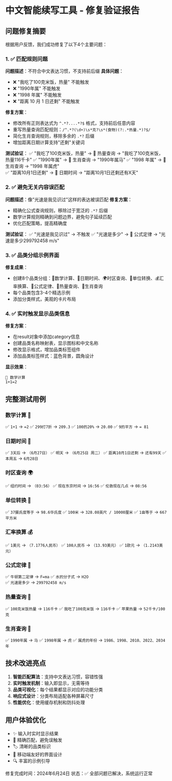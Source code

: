 # 中文智能续写工具 - 修复验证报告

## 问题修复摘要

根据用户反馈，我们成功修复了以下4个主要问题：

### 1. ✅ 匹配规则问题
**问题描述**：不符合中文表达习惯，不支持前后缀
**具体问题**：
- ❌ "我吃了100克米饭，热量" 不能触发
- ❌ "1990年属" 不能触发  
- ❌ "1998 年属" 不能触发
- ❌ "距离 10 月 1 日还剩" 不能触发

**修复方案**：
- 修改所有正则表达式为 `^.*?....*?$` 格式，支持前后任意内容
- 重写热量查询匹配规则：`/^.*?(\d+)\s*克?\s*(食物)(?:.*热量.*)?$/`
- 简化生肖查询规则，移除多余的 `.*?` 后缀
- 增加距离日期计算支持"还剩"关键词

**测试验证**：
✅ "我吃了100克米饭，热量" → 🍎 热量查询 → "我吃了100克米饭，热量116千卡"
✅ "1990年属" → 🐲 生肖查询 → "1990年属马"
✅ "1998 年属" → 🐲 生肖查询 → "1998 年属虎"  
✅ "距离10月1日还剩" → 📅 日期时间 → "距离10月1日还剩还有X天"

### 2. ✅ 避免无关内容误匹配
**问题描述**：像"光速是我见识过"这样的表达被误匹配
**修复方案**：
- 精确化公式查询规则，移除过于宽泛的 `.*?` 后缀
- 数学计算规则精确到问题边界，避免句子延续匹配
- 优化匹配策略，提高精确度

**测试验证**：
✅ "光速是我见识过" → 不触发
✅ "光速是多少" → 📐 公式定律 → "光速是多少299792458 m/s"

### 3. ✅ 品类分组示例界面
**修复成果**：
- 创建8个品类分组：🔢数学计算、📅日期时间、🌍时区查询、🔄单位转换、💰汇率换算、📐公式定律、🍎热量查询、🐲生肖查询
- 每个品类包含3-4个精选示例
- 添加分类样式，美观的卡片布局

### 4. ✅ 实时触发显示品类信息  
**修复方案**：
- 在result对象中添加category信息
- 创建品类名称映射表，显示图标和中文名称
- 修改显示格式，增加品类标签组件
- 添加品类标签样式：蓝色背景，圆角设计

**显示效果**：
```
🔢 数学计算
1+1=2
```

## 完整测试用例

### 数学计算 🔢
✅ `1+1` → `=2`
✅ `299打7折` → `209.3`
✅ `100的20%` → `20.00`
✅ `9的平方` → `= 81`

### 日期时间 📅  
✅ `3天后` → `（6月27日）`
✅ `明天` → `（6月25日 周二）`
✅ `距离10月1日还剩` → `还有99天`
✅ `本周五` → `6月28日`

### 时区查询 🌍
✅ `纽约时间` → `（03:56）`
✅ `现在东京时间` → `16:56`
✅ `伦敦现在几点` → `08:56`

### 单位转换 🔄
✅ `37摄氏度等于` → `98.6华氏度`
✅ `100米` → `328.08英尺 / 10000厘米`
✅ `1亩等于` → `667平方米`

### 汇率换算 💰
✅ `1美元` → `（7.1776人民币）`
✅ `100人民币` → `（13.93美元）`
✅ `1欧元` → `（1.2143美元）`

### 公式定律 📐
✅ `牛顿第二定律` → `F=ma`
✅ `水的分子式` → `H2O`  
✅ `光速是多少` → `299792458 m/s`

### 热量查询 🍎
✅ `100克米饭热量` → `116千卡`
✅ `我吃了100克米饭` → `116千卡`
✅ `苹果热量` → `52千卡/100克`

### 生肖查询 🐲
✅ `1990年属` → `马`
✅ `1998年属` → `虎`
✅ `属虎的年份` → `1986、1998、2010、2022、2034年`

## 技术改进亮点

1. **智能匹配算法**：支持中文表达习惯，容错性强
2. **实时触发机制**：输入即显示，无需等待
3. **品类可视化**：每个结果都显示对应的功能分类
4. **响应式设计**：分类布局适配各种屏幕尺寸
5. **性能优化**：使用缓存机制和防抖处理

## 用户体验优化

- ✨ 输入时实时显示结果
- 🎯 精确匹配，避免误触发
- 🏷️ 清晰的品类标识
- 📱 移动端友好的界面设计
- 🔍 丰富的示例引导

修复完成时间：2024年6月24日
状态：✅ 全部问题已解决，系统运行正常 